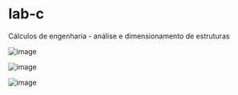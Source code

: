 # lab-c
Cálculos de engenharia - análise e dimensionamento de estruturas

![image](https://github.com/user-attachments/assets/94d3aab1-edda-4893-80cd-f4ee906372e1)

![image](https://github.com/user-attachments/assets/1c62fe30-4024-4fc9-aa03-5818f199b7bb)

![image](https://github.com/user-attachments/assets/3bd0128c-4368-4256-8bff-b56d80967635)
